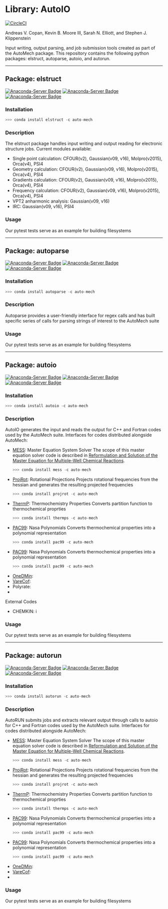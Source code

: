 # Library: AutoIO
[//]: # (Badges)
[![CircleCI](https://circleci.com/gh/snelliott/autoio_new/tree/dev.svg?style=shield)](https://circleci.com/gh/snelliott/autoio_new/tree/dev)

Andreas V. Copan, Kevin B. Moore III, Sarah N. Elliott, and Stephen J. Klippenstein

Input writing, output parsing, and job submission tools created as part of the AutoMech package. This repository contains the following python packages: elstruct, autoparse, autoio, and autorun.

<hr size=20>

## Package: elstruct
[![Anaconda-Server Badge](https://anaconda.org/auto-mech/elstruct/badges/version.svg)](https://anaconda.org/auto-mech/elstruct)
[![Anaconda-Server Badge](https://anaconda.org/auto-mech/elstruct/badges/platforms.svg)](https://anaconda.org/auto-mech/elstruct)
[![Anaconda-Server Badge](https://anaconda.org/auto-mech/elstruct/badges/installer/conda.svg)](https://conda.anaconda.org/auto-mech/elstruct)
### Installation
```python
>>> conda install elstruct -c auto-mech
```
### Description
The elstruct package handles input writing and output reading for electronic structure jobs. Current modules available:
- Single point calculation: CFOUR(v2), Gaussian(v09, v16), Molpro(v2015), Orca(v4), PSI4
- Geometry calculation: CFOUR(v2), Gaussian(v09, v16), Molpro(v2015), Orca(v4), PSI4
- Gradients calculation: CFOUR(v2), Gaussian(v09, v16), Molpro(v2015), Orca(v4), PSI4
- Frequency calculation: CFOUR(v2), Gaussian(v09, v16), Molpro(v2015), Orca(v4), PSI4
- VPT2 anharmonic analysis: Gaussian(v09, v16)
- IRC: Gaussian(v09, v16), PSI4


### Usage
Our pytest tests serve as an example for building filesystems

<hr>

## Package: autoparse
[//]: # (Badges)
[![Anaconda-Server Badge](https://anaconda.org/auto-mech/autoparse/badges/version.svg)](https://anaconda.org/auto-mech/autoparse)
[![Anaconda-Server Badge](https://anaconda.org/auto-mech/autoparse/badges/platforms.svg)](https://anaconda.org/auto-mech/autoparse)
[![Anaconda-Server Badge](https://anaconda.org/auto-mech/autoparse/badges/installer/conda.svg)](https://conda.anaconda.org/auto-mech/autoparse)
### Installation
```python
>>> conda install autoparse -c auto-mech
```
### Description
Autoparse provides a user-friendly interface for regex calls and has built specific series of calls for parsing strings of interest to the AutoMech suite

### Usage
Our pytest tests serve as an example for building filesystems

<hr>

## Package: autoio
[//]: # (Badges)
[![Anaconda-Server Badge](https://anaconda.org/auto-mech/autoio/badges/version.svg)](https://anaconda.org/auto-mech/autoio)
[![Anaconda-Server Badge](https://anaconda.org/auto-mech/autoio/badges/platforms.svg)](https://anaconda.org/auto-mech/autoio)
[![Anaconda-Server Badge](https://anaconda.org/auto-mech/autoio/badges/installer/conda.svg)](https://conda.anaconda.org/auto-mech/autoio)
### Installation
```python
>>> conda install autoio -c auto-mech
```
### Description
AutoIO generates the input and reads the output for  C++ and Fortran codes used by the AutoMech suite. 
Interfaces for codes distributed alongside AutoMech:
- [MESS](https://github.com/Auto-Mech/MESS): Master Equation System Solver
    The scope of this master equation solver code is described in [Reformulation and Solution of the Master Equation for Multiple-Well Chemical Reactions](https://pubs.acs.org/doi/10.1021/jp4060704).
    ```python
    >>> conda install mess -c auto-mech
    ```
- [ProjRot](https://github.com/Auto-Mech/ProjRot): Rotational Projections
    Projects rotational frequencies from the hessian and generates the resulting projected frequencies
    ```python
    >>> conda install projrot -c auto-mech
    ```
- [ThermP](https://github.com/Auto-Mech/ThermP): Thermochemistry Properties
    Converts partition function to thermochemical proprties
    ```python
    >>> conda install thermps -c auto-mech
    ```
- [PAC99](https://github.com/Auto-Mech/PAC99): Nasa Polynomials
    Converts thermochemical properties into a polynomial representation
    ```python
    >>> conda install pac99 -c auto-mech
    ```
- [PAC99](https://github.com/Auto-Mech/PAC99): Nasa Polynomials
    Converts thermochemical properties into a polynomial representation
    ```python
    >>> conda install pac99 -c auto-mech
    ```
- [OneDMin](https://github.com/Auto-Mech/OneDMin): 
- [VareCof](https://github.com/Auto-Mech/OneDMin): 
- Polyrate: 
- 
External Codes
- CHEMKIN: i

### Usage
Our pytest tests serve as an example for building filesystems

<hr>

## Package: autorun
[//]: # (Badges)
[![Anaconda-Server Badge](https://anaconda.org/auto-mech/autorun/badges/version.svg)](https://anaconda.org/auto-mech/autorun)
[![Anaconda-Server Badge](https://anaconda.org/auto-mech/autorun/badges/platforms.svg)](https://anaconda.org/auto-mech/autorun)
[![Anaconda-Server Badge](https://anaconda.org/auto-mech/autorun/badges/installer/conda.svg)](https://conda.anaconda.org/auto-mech/autorun)
### Installation
```python
>>> conda install autorun -c auto-mech
```
### Description
AutoRUN submits jobs and extracts relevant output through calls to autoio for  C++ and Fortran codes used by the AutoMech suite.
Interfaces for codes distributed alongside AutoMech:
- [MESS](https://github.com/Auto-Mech/MESS): Master Equation System Solver
    The scope of this master equation solver code is described in [Reformulation and Solution of the Master Equation for Multiple-Well Chemical Reactions](https://pubs.acs.org/doi/10.1021/jp4060704).
    ```python
    >>> conda install mess -c auto-mech
    ```
- [ProjRot](https://github.com/Auto-Mech/ProjRot): Rotational Projections
    Projects rotational frequencies from the hessian and generates the resulting projected frequencies
    ```python
    >>> conda install projrot -c auto-mech
    ```
- [ThermP](https://github.com/Auto-Mech/ThermP): Thermochemistry Properties
    Converts partition function to thermochemical proprties
    ```python
    >>> conda install thermps -c auto-mech
    ```
- [PAC99](https://github.com/Auto-Mech/PAC99): Nasa Polynomials
    Converts thermochemical properties into a polynomial representation
    ```python
    >>> conda install pac99 -c auto-mech
    ```
- [PAC99](https://github.com/Auto-Mech/PAC99): Nasa Polynomials
    Converts thermochemical properties into a polynomial representation
    ```python
    >>> conda install pac99 -c auto-mech
    ```
- [OneDMin](https://github.com/Auto-Mech/OneDMin): 
- [VareCof](https://github.com/Auto-Mech/OneDMin): 
- 
### Usage
Our pytest tests serve as an example for building filesystems
